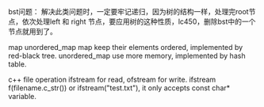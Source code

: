 bst问题：
解决此类问题时，一定要牢记递归，因为树的结构一样，处理完root节点，依次处理left 和 right 节点，要应用树的这种性质，lc450，删除bst中的一个节点就用到了。

map unordered_map
map keep their elements ordered, implemented by red-black tree. unordered_map use more memory, implemented by hash table.

c++ file operation
ifstream for read, ofstream for write.
ifstream f(filename.c_str()) or ifstream("test.txt"), it only accepts const char* variable.